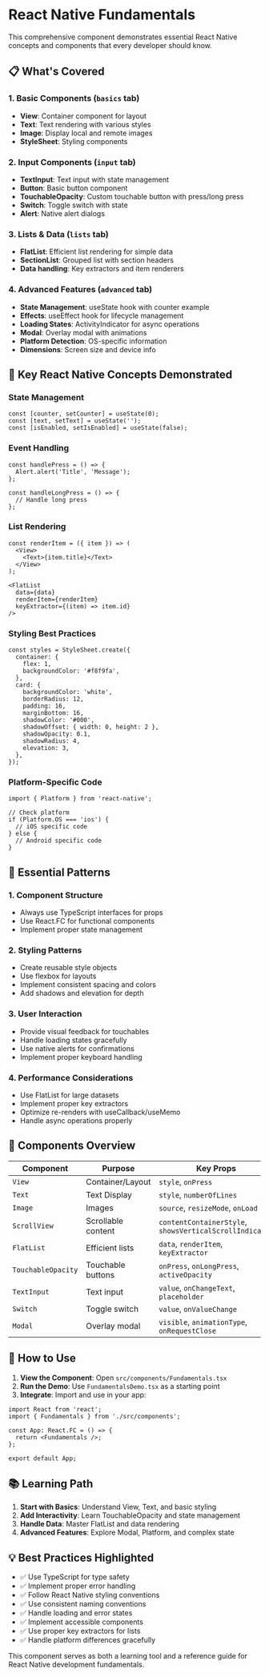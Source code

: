 # React Native Fundamentals

This comprehensive component demonstrates essential React Native concepts and components that every developer should know.

## 📋 What's Covered

### 1. **Basic Components** (`basics` tab)
- **View**: Container component for layout
- **Text**: Text rendering with various styles
- **Image**: Display local and remote images
- **StyleSheet**: Styling components

### 2. **Input Components** (`input` tab)
- **TextInput**: Text input with state management
- **Button**: Basic button component
- **TouchableOpacity**: Custom touchable button with press/long press
- **Switch**: Toggle switch with state
- **Alert**: Native alert dialogs

### 3. **Lists & Data** (`lists` tab)
- **FlatList**: Efficient list rendering for simple data
- **SectionList**: Grouped list with section headers
- **Data handling**: Key extractors and item renderers

### 4. **Advanced Features** (`advanced` tab)
- **State Management**: useState hook with counter example
- **Effects**: useEffect hook for lifecycle management
- **Loading States**: ActivityIndicator for async operations
- **Modal**: Overlay modal with animations
- **Platform Detection**: OS-specific information
- **Dimensions**: Screen size and device info

## 🚀 Key React Native Concepts Demonstrated

### State Management
```tsx
const [counter, setCounter] = useState(0);
const [text, setText] = useState('');
const [isEnabled, setIsEnabled] = useState(false);
```

### Event Handling
```tsx
const handlePress = () => {
  Alert.alert('Title', 'Message');
};

const handleLongPress = () => {
  // Handle long press
};
```

### List Rendering
```tsx
const renderItem = ({ item }) => (
  <View>
    <Text>{item.title}</Text>
  </View>
);

<FlatList
  data={data}
  renderItem={renderItem}
  keyExtractor={(item) => item.id}
/>
```

### Styling Best Practices
```tsx
const styles = StyleSheet.create({
  container: {
    flex: 1,
    backgroundColor: '#f8f9fa',
  },
  card: {
    backgroundColor: 'white',
    borderRadius: 12,
    padding: 16,
    marginBottom: 16,
    shadowColor: '#000',
    shadowOffset: { width: 0, height: 2 },
    shadowOpacity: 0.1,
    shadowRadius: 4,
    elevation: 3,
  },
});
```

### Platform-Specific Code
```tsx
import { Platform } from 'react-native';

// Check platform
if (Platform.OS === 'ios') {
  // iOS specific code
} else {
  // Android specific code
}
```

## 🎯 Essential Patterns

### 1. **Component Structure**
- Always use TypeScript interfaces for props
- Use React.FC for functional components
- Implement proper state management

### 2. **Styling Patterns**
- Create reusable style objects
- Use flexbox for layouts
- Implement consistent spacing and colors
- Add shadows and elevation for depth

### 3. **User Interaction**
- Provide visual feedback for touchables
- Handle loading states gracefully
- Use native alerts for confirmations
- Implement proper keyboard handling

### 4. **Performance Considerations**
- Use FlatList for large datasets
- Implement proper key extractors
- Optimize re-renders with useCallback/useMemo
- Handle async operations properly

## 📱 Components Overview

| Component | Purpose | Key Props |
|-----------|---------|-----------|
| `View` | Container/Layout | `style`, `onPress` |
| `Text` | Text Display | `style`, `numberOfLines` |
| `Image` | Images | `source`, `resizeMode`, `onLoad` |
| `ScrollView` | Scrollable content | `contentContainerStyle`, `showsVerticalScrollIndicator` |
| `FlatList` | Efficient lists | `data`, `renderItem`, `keyExtractor` |
| `TouchableOpacity` | Touchable buttons | `onPress`, `onLongPress`, `activeOpacity` |
| `TextInput` | Text input | `value`, `onChangeText`, `placeholder` |
| `Switch` | Toggle switch | `value`, `onValueChange` |
| `Modal` | Overlay modal | `visible`, `animationType`, `onRequestClose` |

## 🔧 How to Use

1. **View the Component**: Open `src/components/Fundamentals.tsx`
2. **Run the Demo**: Use `FundamentalsDemo.tsx` as a starting point
3. **Integrate**: Import and use in your app:

```tsx
import React from 'react';
import { Fundamentals } from './src/components';

const App: React.FC = () => {
  return <Fundamentals />;
};

export default App;
```

## 📚 Learning Path

1. **Start with Basics**: Understand View, Text, and basic styling
2. **Add Interactivity**: Learn TouchableOpacity and state management
3. **Handle Data**: Master FlatList and data rendering
4. **Advanced Features**: Explore Modal, Platform, and complex state

## 💡 Best Practices Highlighted

- ✅ Use TypeScript for type safety
- ✅ Implement proper error handling
- ✅ Follow React Native styling conventions
- ✅ Use consistent naming conventions
- ✅ Handle loading and error states
- ✅ Implement accessible components
- ✅ Use proper key extractors for lists
- ✅ Handle platform differences gracefully

This component serves as both a learning tool and a reference guide for React Native development fundamentals.